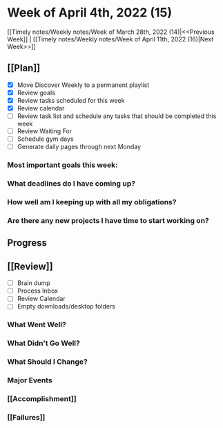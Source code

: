 # Week of April 4th, 2022 (15)

[[Timely notes/Weekly notes/Week of March 28th, 2022 (14)|<<Previous Week]] | [[Timely notes/Weekly notes/Week of April 11th, 2022 (16)|Next Week>>]]

## [[Plan]]

- [x] Move Discover Weekly to a permanent playlist
- [x] Review goals
- [x] Review tasks scheduled for this week
- [x] Review calendar
- [ ] Review task list and schedule any tasks that should be completed this week
- [ ] Review Waiting For
- [ ] Schedule gym days
- [ ] Generate daily pages through next Monday

### Most important goals this week:

### What deadlines do I have coming up?

### How well am I keeping up with all my obligations?

### Are there any new projects I have time to start working on?

## Progress

## [[Review]]

- [ ] Brain dump
- [ ] Process Inbox
- [ ] Review Calendar
- [ ] Empty downloads/desktop folders

### What Went Well?

### What Didn't Go Well?

### What Should I Change?

### Major Events

### [[Accomplishment]]

### [[Failures]]
